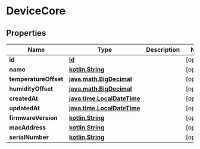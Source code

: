# DeviceCore

## Properties
Name | Type | Description | Notes
------------ | ------------- | ------------- | -------------
**id** | [**Id**](Id.md) |  |  [optional]
**name** | [**kotlin.String**](.md) |  |  [optional]
**temperatureOffset** | [**java.math.BigDecimal**](java.math.BigDecimal.md) |  |  [optional]
**humidityOffset** | [**java.math.BigDecimal**](java.math.BigDecimal.md) |  |  [optional]
**createdAt** | [**java.time.LocalDateTime**](java.time.LocalDateTime.md) |  |  [optional]
**updatedAt** | [**java.time.LocalDateTime**](java.time.LocalDateTime.md) |  |  [optional]
**firmwareVersion** | [**kotlin.String**](.md) |  |  [optional]
**macAddress** | [**kotlin.String**](.md) |  |  [optional]
**serialNumber** | [**kotlin.String**](.md) |  |  [optional]
